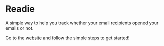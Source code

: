 # Readie

A simple way to help you track whether your email recipients opened your emails or not.

Go to the [website](https://readieit.herokuapp.com/) and follow the simple steps to get started!
